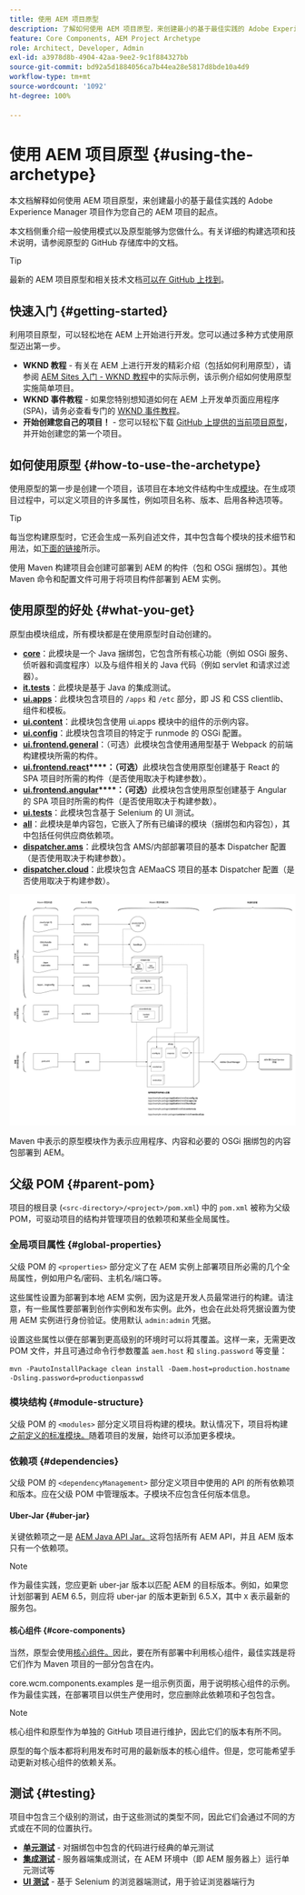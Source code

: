 ```yaml
---
title: 使用 AEM 项目原型
description: 了解如何使用 AEM 项目原型，来创建最小的基于最佳实践的 Adobe Experience Manager 项目作为您自己的 AEM 项目的起点。
feature: Core Components, AEM Project Archetype
role: Architect, Developer, Admin
exl-id: a3978d8b-4904-42aa-9ee2-9c1f884327bb
source-git-commit: bd92a5d1884056ca7b44ea28e5817d8bde10a4d9
workflow-type: tm+mt
source-wordcount: '1092'
ht-degree: 100%

---
```



# 使用 AEM 项目原型 {#using-the-archetype}

本文档解释如何使用 AEM 项目原型，来创建最小的基于最佳实践的 Adobe Experience Manager 项目作为您自己的 AEM 项目的起点。

本文档侧重介绍一般使用模式以及原型能够为您做什么。有关详细的构建选项和技术说明，请参阅原型的 GitHub 存储库中的文档。

>[!TIP]
>
>最新的 AEM 项目原型和相关技术文档[可以在 GitHub 上找到](https://github.com/adobe/aem-project-archetype)。

## 快速入门 {#getting-started}

利用项目原型，可以轻松地在 AEM 上开始进行开发。您可以通过多种方式使用原型迈出第一步。

* **WKND 教程** - 有关在 AEM 上进行开发的精彩介绍（包括如何利用原型），请参阅 [AEM Sites 入门 - WKND 教程](https://experienceleague.adobe.com/docs/experience-manager-learn/getting-started-wknd-tutorial-develop/overview.html?lang=zh-Hans)中的实际示例，该示例介绍如何使用原型实施简单项目。
* **WKND 事件教程** - 如果您特别想知道如何在 AEM 上开发单页面应用程序 (SPA)，请务必查看专门的 [WKND 事件教程](https://helpx.adobe.com/cn/experience-manager/kt/sites/using/getting-started-spa-wknd-tutorial-develop.html)。
* **开始创建您自己的项目！** - 您可以轻松下载 [GitHub 上提供的当前项目原型](https://github.com/adobe/aem-project-archetype)，并开始创建您的第一个项目。

## 如何使用原型 {#how-to-use-the-archetype}

使用原型的第一步是创建一个项目，该项目在本地文件结构中生成[模块](#what-you-get)。在生成项目过程中，可以定义项目的许多属性，例如项目名称、版本、启用各种选项等。

>[!TIP]
>
>每当您构建原型时，它还会生成一系列自述文件，其中包含每个模块的技术细节和用法，如[下面的链接](#what-you-get)所示。

使用 Maven 构建项目会创建可部署到 AEM 的构件（包和 OSGi 捆绑包）。其他 Maven 命令和配置文件可用于将项目构件部署到 AEM 实例。

## 使用原型的好处 {#what-you-get}

原型由模块组成，所有模块都是在使用原型时自动创建的。

* **[core](https://github.com/adobe/aem-project-archetype/tree/develop/src/main/archetype/core)**：此模块是一个 Java 捆绑包，它包含所有核心功能（例如 OSGi 服务、侦听器和调度程序）以及与组件相关的 Java 代码（例如 servlet 和请求过滤器）。
* **[it.tests](https://github.com/adobe/aem-project-archetype/tree/develop/src/main/archetype/it.tests)**：此模块是基于 Java 的集成测试。
* **[ui.apps](https://github.com/adobe/aem-project-archetype/tree/develop/src/main/archetype/ui.apps)**：此模块包含项目的 `/apps` 和 `/etc` 部分，即 JS 和 CSS clientlib、组件和模板。
* **[ui.content](https://github.com/adobe/aem-project-archetype/tree/develop/src/main/archetype/ui.content)**：此模块包含使用 ui.apps 模块中的组件的示例内容。
* **[ui.config](https://github.com/adobe/aem-project-archetype/tree/develop/src/main/archetype/ui.config)**：此模块包含项目的特定于 runmode 的 OSGi 配置。
* **[ui.frontend.general](https://github.com/adobe/aem-project-archetype/tree/develop/src/main/archetype/ui.frontend.general)**：（可选）此模块包含使用通用型基于 Webpack 的前端构建模块所需的构件。
* **[ui.frontend.react](https://github.com/adobe/aem-project-archetype/tree/develop/src/main/archetype/ui.frontend.react)****：（可选）**&#x200B;此模块包含使用原型创建基于 React 的 SPA 项目时所需的构件（是否使用取决于构建参数）。
* **[ui.frontend.angular](https://github.com/adobe/aem-project-archetype/tree/develop/src/main/archetype/ui.frontend.angular)****：（可选）**&#x200B;此模块包含使用原型创建基于 Angular 的 SPA 项目时所需的构件（是否使用取决于构建参数）。
* **[ui.tests](https://github.com/adobe/aem-project-archetype/tree/develop/src/main/archetype/ui.tests)**：此模块包含基于 Selenium 的 UI 测试。
* **[all](https://github.com/adobe/aem-project-archetype/tree/develop/src/main/archetype/all)**：此模块是单内容包，它嵌入了所有已编译的模块（捆绑包和内容包），其中包括任何供应商依赖项。
* **[dispatcher.ams](https://github.com/adobe/aem-project-archetype/tree/develop/src/main/archetype/dispatcher.ams)**：此模块包含 AMS/内部部署项目的基本 Dispatcher 配置（是否使用取决于构建参数）。
* **[dispatcher.cloud](https://github.com/adobe/aem-project-archetype/tree/develop/src/main/archetype/dispatcher.cloud)**：此模块包含 AEMaaCS 项目的基本 Dispatcher 配置（是否使用取决于构建参数）。

![内容包组织](/help/assets/content-package-organization.png)

Maven 中表示的原型模块作为表示应用程序、内容和必要的 OSGi 捆绑包的内容包部署到 AEM。

## 父级 POM {#parent-pom}

项目的根目录 (`<src-directory>/<project>/pom.xml`) 中的 `pom.xml` 被称为父级 POM，可驱动项目的结构并管理项目的依赖项和某些全局属性。

### 全局项目属性 {#global-properties}

父级 POM 的 `<properties>` 部分定义了在 AEM 实例上部署项目所必需的几个全局属性，例如用户名/密码、主机名/端口等。

这些属性设置为部署到本地 AEM 实例，因为这是开发人员最常进行的构建。请注意，有一些属性要部署到创作实例和发布实例。此外，也会在此处将凭据设置为使用 AEM 实例进行身份验证。使用默认 `admin:admin` 凭据。

设置这些属性以便在部署到更高级别的环境时可以将其覆盖。这样一来，无需更改 POM 文件，并且可通过命令行参数覆盖 `aem.host` 和 `sling.password` 等变量：

```shell
mvn -PautoInstallPackage clean install -Daem.host=production.hostname -Dsling.password=productionpasswd
```

### 模块结构 {#module-structure}

父级 POM 的 `<modules>` 部分定义项目将构建的模块。默认情况下，项目将构建[之前定义的标准模块。](#what-you-get)随着项目的发展，始终可以添加更多模块。

### 依赖项 {#dependencies}

父级 POM 的 `<dependencyManagement>` 部分定义项目中使用的 API 的所有依赖项和版本。应在父级 POM 中管理版本。子模块不应包含任何版本信息。

#### Uber-Jar {#uber-jar}

关键依赖项之一是 [AEM Java API Jar。](https://experienceleague.adobe.com/docs/experience-manager-cloud-service/implementing/developing/aem-as-a-cloud-service-sdk.html?lang=zh-Hans)这将包括所有 AEM API，并且 AEM 版本只有一个依赖项。

>[!NOTE]
>
>作为最佳实践，您应更新 uber-jar 版本以匹配 AEM 的目标版本。例如，如果您计划部署到 AEM 6.5，则应将 uber-jar 的版本更新到 6.5.X，其中 `X` 表示最新的服务包。

#### 核心组件 {#core-components}

当然，原型会使用[核心组件。](/help/introduction.md)因此，要在所有部署中利用核心组件，最佳实践是将它们作为 Maven 项目的一部分包含在内。

core.wcm.components.examples 是一组示例页面，用于说明核心组件的示例。作为最佳实践，在部署项目以供生产使用时，您应删除此依赖项和子包包含。

>[!NOTE]
>
>核心组件和原型作为单独的 GitHub 项目进行维护，因此它们的版本有所不同。
>
>原型的每个版本都将利用发布时可用的最新版本的核心组件。但是，您可能希望手动更新对核心组件的依赖关系。

## 测试 {#testing}

项目中包含三个级别的测试，由于这些测试的类型不同，因此它们会通过不同的方式或在不同的位置执行。

* **[单元测试](https://github.com/adobe/aem-project-archetype/tree/develop/src/main/archetype/core)** - 对捆绑包中包含的代码进行经典的单元测试
* **[集成测试](https://github.com/adobe/aem-project-archetype/tree/develop/src/main/archetype/it.tests)** - 服务器端集成测试，在 AEM 环境中（即 AEM 服务器上）运行单元测试等
* **[UI 测试](https://github.com/adobe/aem-project-archetype/tree/develop/src/main/archetype/ui.tests)** - 基于 Selenium 的浏览器端测试，用于验证浏览器端行为
